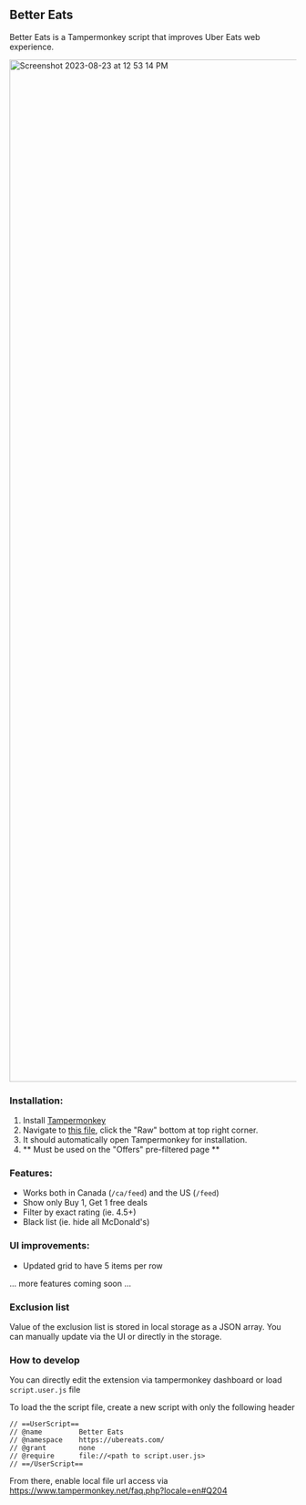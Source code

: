 ## Better Eats

Better Eats is a Tampermonkey script that improves Uber Eats web experience.

<img width="1792" alt="Screenshot 2023-08-23 at 12 53 14 PM" src="https://github.com/pxue/better-eats/assets/270494/1344fd0e-3575-48ce-9b43-eec0cf0a8da7">


### Installation:
1. Install [Tampermonkey](https://tampermonkey.net/)
2. Navigate to [this file](https://github.com/pxue/better-eats/blob/main/script.user.js), click the "Raw" bottom at top right corner.
3. It should automatically open Tampermonkey for installation.
4. ** Must be used on the "Offers" pre-filtered page  **

### Features:

- Works both in Canada (`/ca/feed`) and the US (`/feed`)
- Show only Buy 1, Get 1 free deals
- Filter by exact rating (ie. 4.5+)
- Black list (ie. hide all McDonald's)

### UI improvements:

- Updated grid to have 5 items per row

... more features coming soon ...

### Exclusion list

Value of the exclusion list is stored in local storage as a JSON array. You can
manually update via the UI or directly in the storage.


### How to develop

You can directly edit the extension via tampermonkey dashboard or load
`script.user.js` file

To load the the script file, create a new script with only the following header

```
// ==UserScript==
// @name         Better Eats
// @namespace    https://ubereats.com/
// @grant        none
// @require      file://<path to script.user.js>
// ==/UserScript==
```

From there, enable local file url access via https://www.tampermonkey.net/faq.php?locale=en#Q204
